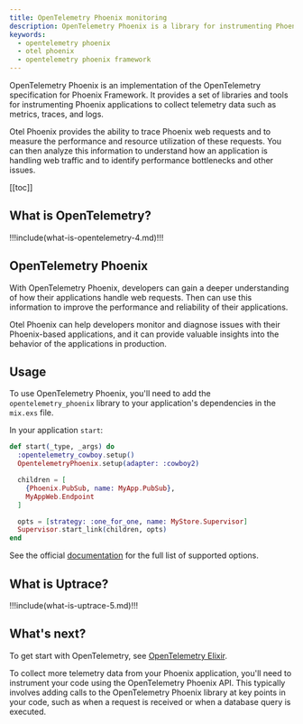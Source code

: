 ```yaml
---
title: OpenTelemetry Phoenix monitoring
description: OpenTelemetry Phoenix is a library for instrumenting Phoenix Framework with OpenTelemetry.
keywords:
  - opentelemetry phoenix
  - otel phoenix
  - opentelemetry phoenix framework
---
```


<CoverImage title="Monitor Elixir Phoenix with OpenTelemetry" />

OpenTelemetry Phoenix is an implementation of the OpenTelemetry specification for Phoenix Framework. It provides a set of libraries and tools for instrumenting Phoenix applications to collect telemetry data such as metrics, traces, and logs.

Otel Phoenix provides the ability to trace Phoenix web requests and to measure the performance and resource utilization of these requests. You can then analyze this information to understand how an application is handling web traffic and to identify performance bottlenecks and other issues.

[[toc]]

## What is OpenTelemetry?

!!!include(what-is-opentelemetry-4.md)!!!

## OpenTelemetry Phoenix

With OpenTelemetry Phoenix, developers can gain a deeper understanding of how their applications handle web requests. Then can use this information to improve the performance and reliability of their applications.

Otel Phoenix can help developers monitor and diagnose issues with their Phoenix-based applications, and it can provide valuable insights into the behavior of the applications in production.

## Usage

To use OpenTelemetry Phoenix, you'll need to add the `opentelemetry_phoenix` library to your application's dependencies in the `mix.exs` file.

In your application `start`:

```elixir
def start(_type, _args) do
  :opentelemetry_cowboy.setup()
  OpentelemetryPhoenix.setup(adapter: :cowboy2)

  children = [
    {Phoenix.PubSub, name: MyApp.PubSub},
    MyAppWeb.Endpoint
  ]

  opts = [strategy: :one_for_one, name: MyStore.Supervisor]
  Supervisor.start_link(children, opts)
end
```

See the official [documentation](https://hexdocs.pm/opentelemetry_phoenix/OpentelemetryPhoenix.html) for the full list of supported options.

## What is Uptrace?

!!!include(what-is-uptrace-5.md)!!!

## What's next?

To get start with OpenTelemetry, see [OpenTelemetry Elixir](../opentelemetry-erlang-elixir.html).

To collect more telemetry data from your Phoenix application, you'll need to instrument your code using the OpenTelemetry Phoenix API. This typically involves adding calls to the OpenTelemetry Phoenix library at key points in your code, such as when a request is received or when a database query is executed.
